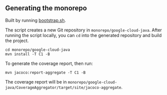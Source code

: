 ## Generating the monorepo

Built by running [bootstrap.sh](bootstrap.sh).

The script creates a new Git repository in `monorepo/google-cloud-java`.
After running the script locally, you can `cd` into the generated repository and build the project.

```shell
cd monorepo/google-cloud-java
mvn install -T C1 -B
```

To generate the coverage report, then run:
```shell
mvn jacoco:report-aggregate -T C1 -B
```
The coverage report will be in `monorepo/google-cloud-java/CoverageAggregator/target/site/jacoco-aggregate`.